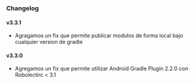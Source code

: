 ### Changelog

#### v3.3.1
- Agragamos un fix que permite publicar modulos de forma local bajo cualquier version de gradle

#### v3.3.0
- Agregamos un fix que permite utilizar Android Gradle Plugin 2.2.0 con Robolectirc < 3.1
